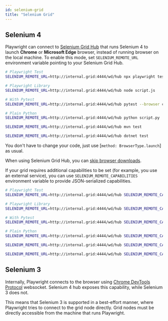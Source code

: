 ```yaml
---
id: selenium-grid
title: "Selenium Grid"
---
```


## Selenium 4

Playwright can connect to [Selenium Grid Hub](https://www.selenium.dev/documentation/grid/) that runs Selenium 4 to launch **Chrome** or **Microsoft Edge** browser, instead of running browser on the local machine. To enable this mode, set `SELENIUM_REMOTE_URL` environment variable pointing to your Selenium Grid Hub.

```bash js
# Playwright Test
SELENIUM_REMOTE_URL=http://internal.grid:4444/wd/hub npx playwright test

# Playwright Library
SELENIUM_REMOTE_URL=http://internal.grid:4444/wd/hub node script.js
```

```bash python
# With Pytest
SELENIUM_REMOTE_URL=http://internal.grid:4444/wd/hub pytest --browser chromium

# Plain Python
SELENIUM_REMOTE_URL=http://internal.grid:4444/wd/hub python script.py
```

```bash java
SELENIUM_REMOTE_URL=http://internal.grid:4444/wd/hub mvn test
```

```bash csharp
SELENIUM_REMOTE_URL=http://internal.grid:4444/wd/hub dotnet test
```

You don't have to change your code, just use [`method: BrowserType.launch`] as usual.

When using Selenium Grid Hub, you can [skip browser downloads](./browsers.md#skip-browser-downloads).

If your grid requires additional capabilities to be set (for example, you use an external service), you can use `SELENIUM_REMOTE_CAPABILITIES` environment variable to provide JSON-serialized capabilities.

```bash js
# Playwright Test
SELENIUM_REMOTE_URL=http://internal.grid:4444/wd/hub SELENIUM_REMOTE_CAPABILITIES="{'mygrid:options':{os:'windows',username:'John',password:'secure'}}" npx playwright test

# Playwright Library
SELENIUM_REMOTE_URL=http://internal.grid:4444/wd/hub SELENIUM_REMOTE_CAPABILITIES="{'mygrid:options':{os:'windows',username:'John',password:'secure'}}" node script.js
```

```bash python
# With Pytest
SELENIUM_REMOTE_URL=http://internal.grid:4444/wd/hub SELENIUM_REMOTE_CAPABILITIES="{'mygrid:options':{os:'windows',username:'John',password:'secure'}}" pytest --browser chromium

# Plain Python
SELENIUM_REMOTE_URL=http://internal.grid:4444/wd/hub SELENIUM_REMOTE_CAPABILITIES="{'mygrid:options':{os:'windows',username:'John',password:'secure'}}" python script.py
```

```bash java
SELENIUM_REMOTE_URL=http://internal.grid:4444/wd/hub SELENIUM_REMOTE_CAPABILITIES="{'mygrid:options':{os:'windows',username:'John',password:'secure'}}" mvn test
```

```bash csharp
SELENIUM_REMOTE_URL=http://internal.grid:4444/wd/hub SELENIUM_REMOTE_CAPABILITIES="{'mygrid:options':{os:'windows',username:'John',password:'secure'}}" dotnet test
```

## Selenium 3

Internally, Playwright connects to the browser using [Chrome DevTools Protocol](https://chromedevtools.github.io/devtools-protocol/) websocket. Selenium 4 hub exposes this capability, while Selenium 3 does not.

This means that Selenium 3 is supported in a best-effort manner, where Playwright tries to connect to the grid node directly. Grid nodes must be directly accessible from the machine that runs Playwright.
